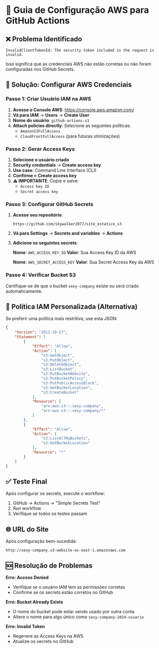 # 🔧 Guia de Configuração AWS para GitHub Actions

## ❌ Problema Identificado
```
InvalidClientTokenId: The security token included in the request is invalid.
```

Isso significa que as credenciais AWS não estão corretas ou não foram configuradas nos GitHub Secrets.

## 🚀 Solução: Configurar AWS Credenciais

### Passo 1: Criar Usuário IAM na AWS

1. **Acesse o Console AWS**: https://console.aws.amazon.com/
2. **Vá para IAM** → **Users** → **Create User**
3. **Nome do usuário**: `github-actions-s3`
4. **Attach policies directly**: Selecione as seguintes políticas:
   - `AmazonS3FullAccess`
   - `CloudFrontFullAccess` (para futuras otimizações)

### Passo 2: Gerar Access Keys

1. **Selecione o usuário criado**
2. **Security credentials** → **Create access key**
3. **Use case**: Command Line Interface (CLI)
4. **Confirme** e **Create access key**
5. **⚠️ IMPORTANTE**: Copie e salve:
   - `Access key ID`
   - `Secret access key`

### Passo 3: Configurar GitHub Secrets

1. **Acesse seu repositório**: 
   ```
   https://github.com/skywalker2077/site_estatico_s3
   ```

2. **Vá para Settings** → **Secrets and variables** → **Actions**

3. **Adicione os seguintes secrets**:

   **Nome**: `AWS_ACCESS_KEY_ID`
   **Valor**: Sua Access Key ID da AWS
   
   **Nome**: `AWS_SECRET_ACCESS_KEY`
   **Valor**: Sua Secret Access Key da AWS

### Passo 4: Verificar Bucket S3

Certifique-se de que o bucket `sexy-company` existe ou será criado automaticamente.

## 🔐 Política IAM Personalizada (Alternativa)

Se preferir uma política mais restritiva, use esta JSON:

```json
{
    "Version": "2012-10-17",
    "Statement": [
        {
            "Effect": "Allow",
            "Action": [
                "s3:GetObject",
                "s3:PutObject",
                "s3:DeleteObject",
                "s3:ListBucket",
                "s3:PutBucketWebsite",
                "s3:PutBucketPolicy",
                "s3:PutPublicAccessBlock",
                "s3:GetBucketLocation",
                "s3:CreateBucket"
            ],
            "Resource": [
                "arn:aws:s3:::sexy-company",
                "arn:aws:s3:::sexy-company/*"
            ]
        },
        {
            "Effect": "Allow",
            "Action": [
                "s3:ListAllMyBuckets",
                "s3:GetBucketLocation"
            ],
            "Resource": "*"
        }
    ]
}
```

## ✅ Teste Final

Após configurar os secrets, execute o workflow:
1. GitHub → Actions → "Simple Secrets Test"
2. Run workflow
3. Verifique se todos os testes passam

## 🌐 URL do Site
Após configuração bem-sucedida:
```
http://sexy-company.s3-website-us-east-1.amazonaws.com
```

## 🆘 Resolução de Problemas

**Erro: Access Denied**
- Verifique se o usuário IAM tem as permissões corretas
- Confirme se os secrets estão corretos no GitHub

**Erro: Bucket Already Exists**
- O nome do bucket pode estar sendo usado por outra conta
- Altere o nome para algo único como `sexy-company-2024-usuario`

**Erro: Invalid Token**
- Regenere as Access Keys na AWS
- Atualize os secrets no GitHub